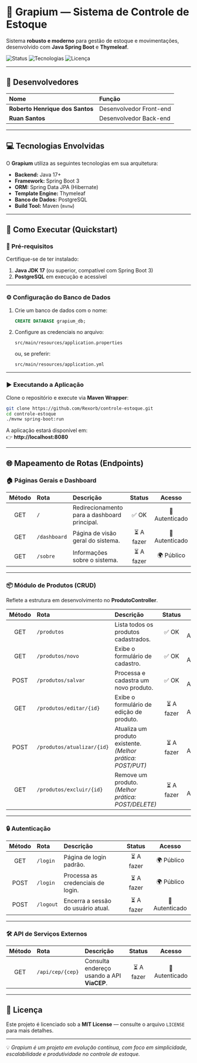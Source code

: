 # 🍇 Grapium — Sistema de Controle de Estoque

Sistema **robusto e moderno** para gestão de estoque e movimentações, desenvolvido com **Java Spring Boot** e **Thymeleaf**.

![Status](https://img.shields.io/badge/status-em%20desenvolvimento-yellow)
![Tecnologias](https://img.shields.io/badge/Tecnologias-Spring%20Boot%20|%20Thymeleaf%20|%20PostgreSQL-4D78B2)
![Licença](https://img.shields.io/badge/Licença-MIT-green)

---

## 👤 Desenvolvedores

| Nome | Função |
| :--- | :--- |
| **Roberto Henrique dos Santos** | Desenvolvedor Front-end |
| **Ruan Santos** | Desenvolvedor Back-end |

---

## 💻 Tecnologias Envolvidas

O **Grapium** utiliza as seguintes tecnologias em sua arquitetura:

- **Backend:** Java 17+  
- **Framework:** Spring Boot 3  
- **ORM:** Spring Data JPA (Hibernate)  
- **Template Engine:** Thymeleaf  
- **Banco de Dados:** PostgreSQL  
- **Build Tool:** Maven (`mvnw`)

---

## 🚀 Como Executar (Quickstart)

### 🧩 Pré-requisitos

Certifique-se de ter instalado:

1. **Java JDK 17** (ou superior, compatível com Spring Boot 3)  
2. **PostgreSQL** em execução e acessível  

---

### ⚙️ Configuração do Banco de Dados

1. Crie um banco de dados com o nome:  
   ```sql
   CREATE DATABASE grapium_db;
   ```
2. Configure as credenciais no arquivo:  
   ```
   src/main/resources/application.properties
   ```
   ou, se preferir:
   ```
   src/main/resources/application.yml
   ```

---

### ▶️ Executando a Aplicação

Clone o repositório e execute via **Maven Wrapper**:

```bash
git clone https://github.com/Rexorb/controle-estoque.git
cd controle-estoque
./mvnw spring-boot:run
```

A aplicação estará disponível em:  
👉 **http://localhost:8080**

---

## 🌐 Mapeamento de Rotas (Endpoints)

### 🏠 Páginas Gerais e Dashboard

| Método | Rota | Descrição | Status | Acesso |
| :---: | :--- | :--- | :---: | :---: |
| GET | `/` | Redirecionamento para a dashboard principal. | ✅ OK | 🔐 Autenticado |
| GET | `/dashboard` | Página de visão geral do sistema. | ⏳ A fazer | 🔐 Autenticado |
| GET | `/sobre` | Informações sobre o sistema. | ⏳ A fazer | 🌍 Público |

---

### 📦 Módulo de Produtos (CRUD)

Reflete a estrutura em desenvolvimento no **ProdutoController**.

| Método | Rota | Descrição | Status | Acesso |
| :---: | :--- | :--- | :---: | :---: |
| GET | `/produtos` | Lista todos os produtos cadastrados. | ✅ OK | 🔐 Autenticado |
| GET | `/produtos/novo` | Exibe o formulário de cadastro. | ✅ OK | 🔐 Autenticado |
| POST | `/produtos/salvar` | Processa e cadastra um novo produto. | ✅ OK | 🔐 Autenticado |
| GET | `/produtos/editar/{id}` | Exibe o formulário de edição de produto. | ⏳ A fazer | 🔐 Autenticado |
| POST | `/produtos/atualizar/{id}` | Atualiza um produto existente. *(Melhor prática: POST/PUT)* | ⏳ A fazer | 🔐 Autenticado |
| GET | `/produtos/excluir/{id}` | Remove um produto. *(Melhor prática: POST/DELETE)* | ⏳ A fazer | 🔐 Autenticado |

---

### 🔒 Autenticação

| Método | Rota | Descrição | Status | Acesso |
| :---: | :--- | :--- | :---: | :---: |
| GET | `/login` | Página de login padrão. | ⏳ A fazer | 🌍 Público |
| POST | `/login` | Processa as credenciais de login. | ⏳ A fazer | 🌍 Público |
| POST | `/logout` | Encerra a sessão do usuário atual. | ⏳ A fazer | 🔐 Autenticado |

---

### 🛠️ API de Serviços Externos

| Método | Rota | Descrição | Status | Acesso |
| :---: | :--- | :--- | :---: | :---: |
| GET | `/api/cep/{cep}` | Consulta endereço usando a API **ViaCEP**. | ⏳ A fazer | 🔐 Autenticado |

---

## 📜 Licença

Este projeto é licenciado sob a **MIT License** — consulte o arquivo `LICENSE` para mais detalhes.

---

💡 *Grapium é um projeto em evolução contínua, com foco em simplicidade, escalabilidade e produtividade no controle de estoque.*

